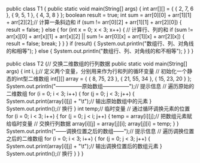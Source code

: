 
public class T1 {
	public static void main(String[] args) {
		int arr[][] = { { 2, 7, 6 }, { 9, 5, 1 }, { 4, 3, 8 } };
		boolean result = true;
		int sum = arr[0][0] + arr[1][1] + arr[2][2];// 计算一条斜边和
		if (sum != arr[0][2] + arr[1][1] + arr[2][0]) {
			result = false;
		} else {
			for (int x = 0; x < 3; x++) {
				// 计算行、列的和
				if (sum != arr[x][0] + arr[x][1] + arr[x][2] || sum != arr[0][x] + arr[1][x] + arr[2][x]) {
					result = false;
					break;
				}
			}
		}
		if (result) {
			System.out.println("数组行、列、对角线的和相等");
		} else {
			System.out.println("数组行、列、对角线的和不相等");
		}
	}
}


public class T2 {// 交换二维数组的行列数据
	public static void main(String[] args) {
		int i, j;// 定义两个变量，分别用来作为行和列的循环变量
		// 初始化一个静态的int型二维数组
		int[][] array = { { 8, 75, 23 }, { 21, 55, 34 }, { 15, 23, 20 } };
		System.out.println("—————原始数组—————");// 提示信息
		// 遍历原始的二维数组
		for (i = 0; i < 3; i++) {
			for (j = 0; j < 3; j++) {
				System.out.print(array[i][j] + "\t");// 输出原始数组中的元素
			}
			System.out.println();// 换行
		}
		int temp;// 临时变量
		// 通过循环调换元素的位置
		for (i = 0; i < 3; i++) {
			for (j = 0; j < i; j++) {
				temp = array[i][j];// 把数组元素赋给临时变量
				// 交换行列数据
				array[i][j] = array[j][i];
				array[j][i] = temp;
			}
		}
		System.out.println("——调换位置之后的数组——");// 提示信息
		// 遍历调换位置之后的二维数组
		for (i = 0; i < 3; i++) {
			for (j = 0; j < 3; j++) {
				System.out.print(array[i][j] + "\t");// 输出调换位置后的数组元素
			}
			System.out.println();// 换行
		}
	}
}

